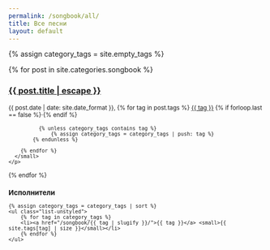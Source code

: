 ```yaml
---
permalink: /songbook/all/
title: Все песни
layout: default
---
```


<div class="row">

<div class="col-sm-9">

{% assign category_tags = site.empty_tags %}

{% for post in site.categories.songbook %}
  <div class="post-list-item">
    <h3 class="post-title" itemprop="name headline">
      <a href="{{ post.url | relative_url }}">{{ post.title | escape }}</a>
    </h3>
    <p class="text-muted">
      <small>
        <span datetime="{{ post.date | date_to_xmlschema }}" itemprop="datePublished">{{ post.date | date: site.date_format }}</span>,
        {% for tag in post.tags %}
          <a class="tag" href="/{{ post.categories | first | slugify }}/{{ tag }}/">{{ tag }}</a>
          {% if forloop.last == false %}&middot;{% endif %}

		      {% unless category_tags contains tag %}
			      {% assign category_tags = category_tags | push: tag %}
	        {% endunless %}

        {% endfor %}
      </small>
    </p>
  </div>
{% endfor %}

</div>

<div class="col-sm-3">

</div>

  <h3>Исполнители</h3>

	{% assign category_tags = category_tags | sort %}
	<ul class="list-unstyled">
		{% for tag in category_tags %}
		<li><a href="/songbook/{{ tag | slugify }}/">{{ tag }}</a> <small>{{ site.tags[tag] | size }}</small></li>
		{% endfor %}
	</ul>

</div>
